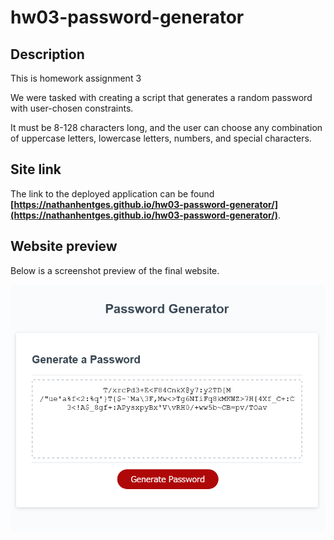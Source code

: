 # hw03-password-generator

## Description

This is homework assignment 3

We were tasked with creating a script that generates a random password with user-chosen constraints.

It must be 8-128 characters long, and the user can choose any combination of uppercase letters, lowercase letters, numbers, and special characters.

## Site link

The link to the deployed application can be found **[https://nathanhentges.github.io/hw03-password-generator/](https://nathanhentges.github.io/hw03-password-generator/)**.

## Website preview

Below is a screenshot preview of the final website.

![website preview screenshot](./assets/site-preview.png)
